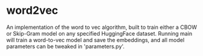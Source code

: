 # word2vec

An implementation of the word to vec algorithm, built to train either a CBOW or Skip-Gram model on any specified HuggingFace dataset.
Running main will train a word-to-vec model and save the embeddings, and all model parameters can be tweaked in 'parameters.py'.
